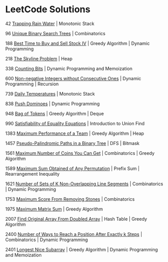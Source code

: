 # LeetCode Solutions
42 [Trapping Rain Water](https://github.com/FlyawayTester84/LeetCode-Solutions/blob/main/42.md) | Monotonic Stack

96 [Unique Binary Search Trees](https://github.com/FlyawayTester84/LeetCode-Solutions/blob/main/96.md) | Combinatorics

188 [Best Time to Buy and Sell Stock IV](https://github.com/FlyawayTester84/LeetCode-Solutions/blob/main/188.md) | Greedy Algorithm | Dynamic Programming

218 [The Skyline Problem](https://github.com/FlyawayTester84/LeetCode-Solutions/blob/main/218.md) | Heap

338 [Counting Bits](https://github.com/FlyawayTester84/LeetCode-Solutions/blob/main/338.md) | Dynamic Programming and Memoization

600 [Non-negative Integers without Consecutive Ones](https://github.com/FlyawayTester84/LeetCode-Solutions/blob/main/600.md) | Dynamic Programming | Recursion

739 [Daily Temperatures](https://github.com/FlyawayTester84/LeetCode-Solutions/blob/main/739.md) | Monotonic Stack

838 [Push Dominoes](https://github.com/FlyawayTester84/LeetCode-Solutions/blob/main/838.md) | Dynamic Programming

948 [Bag of Tokens](https://github.com/FlyawayTester84/LeetCode-Solutions/blob/main/948.md) | Greedy Algorithm | Deque

990 [Satisfiability of Equality Equations](https://github.com/FlyawayTester84/LeetCode-Solutions/blob/main/990.md) | Introduction to Union Find

1383 [Maximum Performance of a Team](https://github.com/FlyawayTester84/LeetCode-Solutions/blob/main/1383.md) | Greedy Algorithm | Heap

1457 [Pseudo-Palindromic Paths in a Binary Tree](https://github.com/FlyawayTester84/LeetCode-Solutions/blob/main/1457.md) | DFS | Bitmask

1561 [Maximum Number of Coins You Can Get](https://github.com/FlyawayTester84/LeetCode-Solutions/blob/main/1561.md) | Combinatorics | Greedy Algorithm

1589 [Maximum Sum Obtained of Any Permutation](https://github.com/FlyawayTester84/LeetCode-Solutions/blob/main/1589.md) | Prefix Sum | Rearrangement Inequality

1621 [Number of Sets of K Non-Overlapping Line Segments](https://github.com/FlyawayTester84/LeetCode-Solutions/blob/main/1621.md) | Combinatorics | Dynamic Programming

1753 [Maximum Score From Removing Stones](https://github.com/FlyawayTester84/LeetCode-Solutions/blob/main/1753.md) | Combinatorics

1975 [Maximum Matrix Sum](https://github.com/FlyawayTester84/LeetCode-Solutions/blob/main/1975.md) | Greedy Algorithm

2007 [Find Original Array From Doubled Array](https://github.com/FlyawayTester84/LeetCode-Solutions/blob/main/2007.md) | Hash Table | Greedy Algorithm

2400 [Number of Ways to Reach a Position After Exactly k Steps](https://github.com/FlyawayTester84/LeetCode-Solutions/blob/main/2400.md) | Combinatorics | Dynamic Programming

2401 [Longest Nice Subarray](https://github.com/FlyawayTester84/LeetCode-Solutions/blob/main/2400.md) | Greedy Algorithm | Dynamic Programming and Memoization
